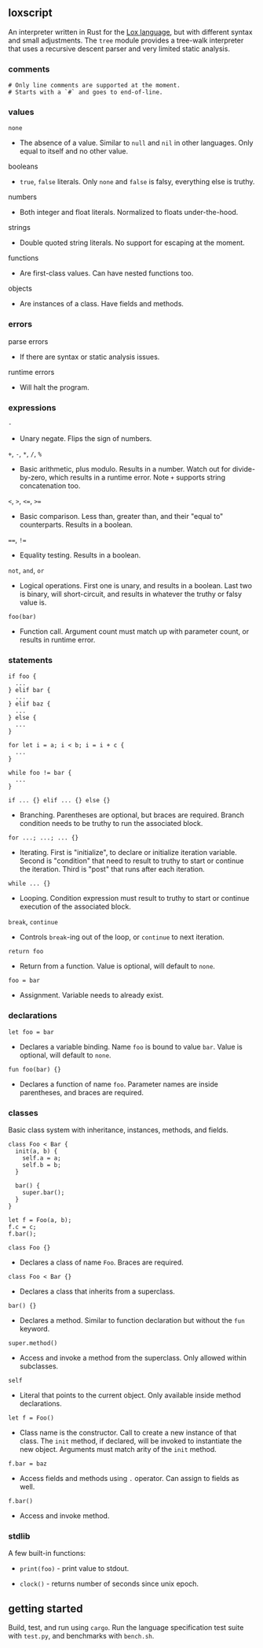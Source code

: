 ## loxscript

An interpreter written in Rust for the [Lox language][lox], but with different
syntax and small adjustments. The `tree` module provides a tree-walk
interpreter that uses a recursive descent parser and very limited static
analysis.

[lox]: http://www.craftinginterpreters.com/the-lox-language.html

### comments

```
# Only line comments are supported at the moment.
# Starts with a `#` and goes to end-of-line.
```

### values

`none`
* The absence of a value. Similar to `null` and `nil` in other languages. Only
  equal to itself and no other value.

booleans
* `true`, `false` literals. Only `none` and `false` is falsy, everything else
  is truthy.

numbers
* Both integer and float literals. Normalized to floats under-the-hood.

strings
* Double quoted string literals. No support for escaping at the moment.

functions
* Are first-class values. Can have nested functions too.

objects
* Are instances of a class. Have fields and methods.

### errors

parse errors
* If there are syntax or static analysis issues.

runtime errors
* Will halt the program.

### expressions

`-`
* Unary negate. Flips the sign of numbers.

`+`, `-`, `*`, `/`, `%`
* Basic arithmetic, plus modulo. Results in a number. Watch out for
  divide-by-zero, which results in a runtime error. Note `+` supports string
  concatenation too.

`<`, `>`, `<=`, `>=`
* Basic comparison. Less than, greater than, and their "equal to" counterparts.
  Results in a boolean.

`==`, `!=`
* Equality testing. Results in a boolean.

`not`, `and`, `or`
* Logical operations. First one is unary, and results in a boolean. Last two is
  binary, will short-circuit, and results in whatever the truthy or falsy value
  is.

`foo(bar)`
* Function call. Argument count must match up with parameter count, or results
  in runtime error.

### statements

```
if foo {
  ...
} elif bar {
  ...
} elif baz {
  ...
} else {
  ...
}

for let i = a; i < b; i = i + c {
  ...
}

while foo != bar {
  ...
}
```

`if ... {} elif ... {} else {}`
* Branching. Parentheses are optional, but braces are required. Branch
  condition needs to be truthy to run the associated block.

`for ...; ...; ... {}`
* Iterating. First is "initialize", to declare or initialize iteration
  variable. Second is "condition" that need to result to truthy to start or
  continue the iteration. Third is "post" that runs after each iteration.

`while ... {}`
* Looping. Condition expression must result to truthy to start or continue
  execution of the associated block.

`break`, `continue`
* Controls `break`-ing out of the loop, or `continue` to next iteration.

`return foo`
* Return from a function. Value is optional, will default to `none`.

`foo = bar`
* Assignment. Variable needs to already exist.

### declarations

`let foo = bar`
* Declares a variable binding. Name `foo` is bound to value `bar`. Value is
  optional, will default to `none`.

`fun foo(bar) {}`
* Declares a function of name `foo`. Parameter names are inside parentheses,
  and braces are required.

### classes

Basic class system with inheritance, instances, methods, and fields.

```
class Foo < Bar {
  init(a, b) {
    self.a = a;
    self.b = b;
  }

  bar() {
    super.bar();
  }
}

let f = Foo(a, b);
f.c = c;
f.bar();
```

`class Foo {}`
* Declares a class of name `Foo`. Braces are required.

`class Foo < Bar {}`
* Declares a class that inherits from a superclass.

`bar() {}`
* Declares a method. Similar to function declaration but without the `fun`
  keyword.

`super.method()`
* Access and invoke a method from the superclass. Only allowed within
  subclasses.

`self`
* Literal that points to the current object. Only available inside method
  declarations.

`let f = Foo()`
* Class name is the constructor. Call to create a new instance of that class.
  The `init` method, if declared, will be invoked to instantiate the new
  object. Arguments must match arity of the `init` method.

`f.bar = baz`
* Access fields and methods using `.` operator. Can assign to fields as well.

`f.bar()`
* Access and invoke method.

### stdlib

A few built-in functions:

* `print(foo)` - print value to stdout.

* `clock()` - returns number of seconds since unix epoch.

## getting started

Build, test, and run using `cargo`. Run the language specification test suite
with `test.py`, and benchmarks with `bench.sh`.
